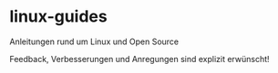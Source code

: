 # linux-guides
Anleitungen rund um Linux und Open Source

Feedback, Verbesserungen und Anregungen sind explizit erwünscht!
